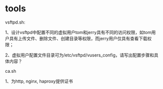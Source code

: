# tools

vsftpd.sh:

1、设计vsftpd中配置不同的虚拟用户tom和jerry具有不同的访问权限，如tom用户具有上传文件、删除文件、创建目录等权限，而jerry用户仅具有查看下载权限；

2、虚拟用户配置文件目录可为/etc/vsftpd/vusers_config，请写出配置步骤和具体内容？

ca.sh

1、为http, nginx, haproxy提供证书
